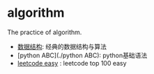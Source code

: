 # algorithm
The practice of algorithm.

- [数据结构](./数据结构): 经典的数据结构与算法
- [python ABC](./python ABC): python基础语法
- [leetcode easy](./notebook/leetcode-easy.ipynb) : leetcode top 100 easy 
